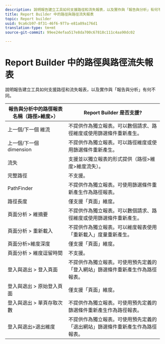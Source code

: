 ```yaml
---
description: 說明報告建立工具如何支援路徑和流失報表，以及實作與「報告與分析」有何不同。
title: Report Builder 中的路徑與路徑流失報表
topic: Report builder
uuid: 9ca6cb97-8f31-46f6-977a-e81a89a176d1
translation-type: tm+mt
source-git-commit: 99ee24efaa517e8da700c67818c111c4aa90dc02

---
```



# Report Builder 中的路徑與路徑流失報表

說明報告建立工具如何支援路徑和流失報表，以及實作與「報告與分析」有何不同。

| 報告與分析中的路徑報表名稱（路徑&gt;維度&gt;） | Report Builder 是否支援? |
|--- |--- |
| 上一個/下一個  維流 | 不提供作為獨立報表。可以數個請求、路徑維度或使用篩選條件重新產生。 |
| 上一個/下一個  dimension | 不提供作為獨立報表。可以路徑維度或使用篩選條件重新產生。 |
| 流失 | 支援並以獨立報表的形式提供（路徑&gt;維度&gt;維度流失）。 |
| 完整路徑 | 不支援。 |
| PathFinder | 不提供作為獨立報表。可使用篩選條件重新產生作為路徑報表。 |
| 路徑長度 | 僅支援「頁面」維度。 |
| 頁面分析 &gt;  維摘要 | 不提供作為獨立報表。可以數個請求、路徑維度或使用篩選條件重新產生。 |
| 頁面分析 &gt; 重新載入 | 不提供作為獨立報表。可以維度報表使用「重新載入」度量重新產生。 |
| 頁面分析&gt;維度深度 | 僅支援「頁面」維度。 |
| 頁面分析 &gt; 維度逗留時間 | 不支援。 |
| 登入與退出 &gt; 登入頁面 | 不提供作為獨立報表。可使用預先定義的「登入網站」篩選條件重新產生作為路徑報表。 |
| 登入與退出 &gt; 原始登入頁面 | 僅支援「頁面」維度。 |
| 登入與退出 &gt; 單頁存取次數 | 不提供作為獨立報表。可使用預先定義的篩選條件重新產生作為路徑報表。 |
| 登入與退出&gt;退出維度 | 不提供作為獨立報表。可使用預先定義的「退出網站」篩選條件重新產生作為路徑報表。 |
